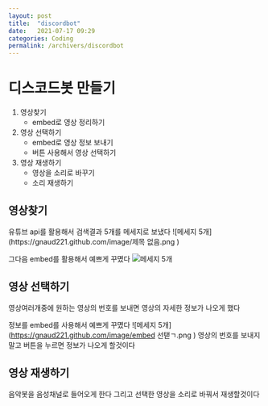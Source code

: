 ```yaml
---
layout: post
title:  "discordbot"
date:   2021-07-17 09:29
categories: Coding
permalink: /archivers/discordbot
---
```


<h1>디스코드봇 만들기</h1>


1. 영상찾기
	  + embed로 영상 정리하기
2. 영상 선택하기
   - embed로 영상 정보 보내기
   - 버튼 사용해서 영상 선택하기
3. 영상 재생하기
   - 영상을 소리로 바꾸기
   - 소리 재생하기
   
  

<h2> 영상찾기 </h2> 
유튜브 api를 활용해서 검색결과 5개를 메세지로 보냈다
![메세지 5개](https://gnaud221.github.com/image/제목 없음.png )


그다음 embed를 활용해서 예쁘게 꾸몄다 
![메세지 5개](https://gnaud221.github.com/image/embed정리.png )
<h2> 영상 선택하기 </h2> 
영상여러개중에 원하는 영상의 번호를 보내면 영상의 자세한 정보가 나오게 했다

정보를 embed를 사용해서 예쁘게 꾸몄다
![메세지 5개](https://gnaud221.github.com/image/embed 선탣ㄱ.png )
영상의 번호를 보내지 말고 버튼을 누르면 정보가 나오게 할것이다 
<h2> 영상 재생하기 </h2> 
음악봇을 음성채널로 들어오게 한다
그리고 선택한 영상을 소리로 바꿔서 
재생할것이다
